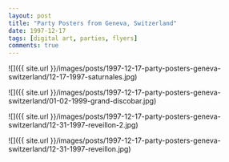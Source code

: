 ```yaml
---
layout: post
title: "Party Posters from Geneva, Switzerland"
date: 1997-12-17
tags: [digital art, parties, flyers]
comments: true
---
```

![]({{ site.url }}/images/posts/1997-12-17-party-posters-geneva-switzerland/12-17-1997-saturnales.jpg)

![]({{ site.url }}/images/posts/1997-12-17-party-posters-geneva-switzerland/01-02-1999-grand-discobar.jpg)

![]({{ site.url }}/images/posts/1997-12-17-party-posters-geneva-switzerland/12-31-1997-reveillon-2.jpg)

![]({{ site.url }}/images/posts/1997-12-17-party-posters-geneva-switzerland/12-31-1997-reveillon.jpg)
